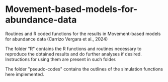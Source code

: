 # Movement-based-models-for-abundance-data
Routines and R coded functions for the results in Movement-based models for abundance data (Carrizo Vergara et al., 2024)

The folder "R" contains the R functions and routines necessary to reproduce the obtained results and do further analyses if desired. Instructions for using them are present in such folder.

The folder "pseudo-codes" contains the outlines of the simulation functions here implemented.
